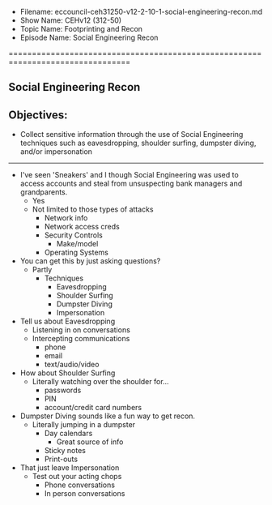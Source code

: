 - Filename: eccouncil-ceh31250-v12-2-10-1-social-engineering-recon.md
- Show Name: CEHv12 (312-50)
- Topic Name: Footprinting and Recon
- Episode Name: Social Engineering Recon

================================================================================


Social Engineering Recon
--------------------------------------------------------------------------------

Objectives:
--------------------------------------------------------------------------------
- Collect sensitive information through the use of Social Engineering techniques
  such as eavesdropping, shoulder surfing, dumpster diving, and/or impersonation
--------------------------------------------------------------------------------

+ I've seen 'Sneakers' and I though Social Engineering was used to access
  accounts and steal from unsuspecting bank managers and grandparents.
  - Yes
  - Not limited to those types of attacks
    + Network info
    + Network access creds
    + Security Controls
      - Make/model
    + Operating Systems
+ You can get this by just asking questions?
  - Partly
    + Techniques
      - Eavesdropping
      - Shoulder Surfing
      - Dumpster Diving
      - Impersonation
+ Tell us about Eavesdropping
  - Listening in on conversations
  - Intercepting communications
    + phone
    + email
    + text/audio/video
+ How about Shoulder Surfing
  - Literally watching over the shoulder for...
    + passwords
    + PIN
    + account/credit card numbers
+ Dumpster Diving sounds like a fun way to get recon.
  - Literally jumping in a dumpster
    + Day calendars
      - Great source of info
    + Sticky notes
    + Print-outs
+ That just leave Impersonation
  - Test out your acting chops
    + Phone conversations
    + In person conversations

